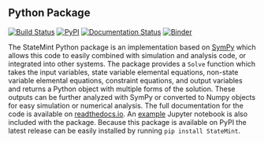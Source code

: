 ## Python Package

[![Build Status](https://travis-ci.org/CameronDevine/StateMint.svg?branch=master)](https://travis-ci.org/CameronDevine/StateMint)
[![PyPI](https://img.shields.io/pypi/v/StateMint.svg)](https://pypi.org/project/StateMint/)
[![Documentation Status](https://readthedocs.org/projects/statemint/badge/?version=latest)](https://statemint.readthedocs.io/en/latest/?badge=latest)
[![Binder](https://mybinder.org/badge_logo.svg)](https://mybinder.org/v2/gh/camerondevine/StateMint/master?filepath=python%2FExample.ipynb)

The StateMint Python package is an implementation based on [SymPy](http://www.sympy.org) which allows this code to easily combined with simulation and analysis code, or integrated into other systems.
The package provides a `Solve` function which takes the input variables, state variable elemental equations, non-state variable elemental equations, constraint equations, and output variables and returns a Python object with multiple forms of the solution.
These outputs can be further analyzed with SymPy or converted to Numpy objects for easy simulation or numerical analysis.
The full documentation for the code is available on [readthedocs.io](https://statemint.readthedocs.io/en/latest/).
An [example](https://github.com/CameronDevine/StateMint/blob/master/python/Example.ipynb) Jupyter notebook is also included with the package.
Because this package is available on PyPI the latest release can be easily installed by running `pip install StateMint`.
